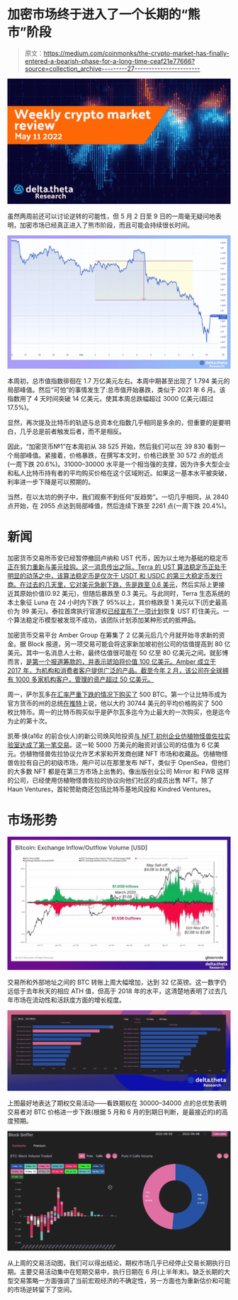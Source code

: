# 加密市场终于进入了一个长期的“熊市”阶段

> 原文：<https://medium.com/coinmonks/the-crypto-market-has-finally-entered-a-bearish-phase-for-a-long-time-ceaf21e77666?source=collection_archive---------27----------------------->

![](img/3ea3ebe17bd08088ddcfe171946ca7ee.png)

虽然两周前还可以讨论逆转的可能性，但 5 月 2 日至 9 日的一周毫无疑问地表明，加密市场已经真正进入了熊市阶段，而且可能会持续很长时间。

![](img/4a3d08fd0bbd18960a8baa656cecf892.png)

本周初，总市值指数徘徊在 1.7 万亿美元左右。本周中期甚至出现了 1.794 美元的局部峰值。然后“可怕”的事情发生了:总市值开始暴跌，类似于 2021 年 6 月。该指数用了 4 天时间突破 14 亿美元，使其本周总跌幅超过 3000 亿美元(超过 17.5%)。

显然，再次提及比特币的轨迹与总资本化指数几乎相同是多余的，但重要的是要明白，几乎总是前者触发后者，而不是相反。

因此，“加密货币№1”在本周初从 38 525 开始，然后我们可以在 39 830 看到一个局部峰值。紧接着，价格暴跌，在撰写本文时，价格已跌至 30 572 点的低点(一周下跌 20.6%)。31000–30000 水平是一个相当强的支撑，因为许多大型企业和私人比特币持有者的平均购买价格在这个区域附近。如果这一基本水平被突破，利率进一步下降是可以预期的。

当然，在以太坊的例子中，我们观察不到任何“反趋势”。一切几乎相同，从 2840 点开始，在 2955 点达到局部峰值，然后连续下跌至 2261 点(一周下跌 20.4%)。

# 新闻

加密货币交易所币安已经暂停撤回卢纳和 UST 代币，因为以土地为基础的稳定币[正在努力重新与美元挂钩。这一消息传出之际，Terra 的 UST 算法稳定币正处于明显的动荡之中，该算法稳定币是仅次于 USDT 和 USDC 的第三大稳定币发行商。在过去的几天里，它对美元急剧下跌，](https://www.theblockcrypto.com/linked/145961/binance-suspends-luna-and-ust-withdrawals-amid-market-turbulence)[先是跌至 0.6 美元](https://decrypt.co/99849/terra-stablecoin-peg-slips-despite-loan-bitcoin-reserves)，然后实际上更接近其原始价值(0.92 美元)，但随后暴跌至 0.3 美元。与此同时，Terra 生态系统的本土象征 Luna 在 24 小时内下跌了 95%以上，其价格跌至 1 美元以下(历史最高价为 99 美元)。泰拉首席执行官道权[已经宣布了一项计划](https://www.theblockcrypto.com/post/146254/terraform-labs-ceo-do-kwon-unveils-plan-to-restore-ust-peg)恢复 UST 盯住美元。一个算法稳定币模型被发现不成功，该团队计划添加某种形式的抵押品。

加密货币交易平台 Amber Group 在筹集了 2 亿美元后几个月就开始寻求新的资金。据 Block 报道，另一项交易可能会将这家新加坡初创公司的估值提高到 80 亿美元。其中一名消息人士称，最终估值很可能在 50 亿至 80 亿美元之间。就彭博而言，[是第一个报道筹款的，并表示琥珀将价值 100 亿美元。Amber 成立于 2017 年，为机构和消费者客户提供广泛的产品。截至今年 2 月，该公司在全球拥有 1000 多家机构客户，管理的资产超过 50 亿美元。](https://www.bloomberg.com/news/articles/2022-05-05/crypto-trading-startup-amber-seeks-funding-at-10-billion-value)

周一，萨尔瓦多[在汇率严重下跌的情况下购买了](https://www.coindesk.com/business/2022/05/09/el-salvador-acquires-500-additional-bitcoin-amid-market-drop/) 500 BTC。第一个让比特币成为官方货币的州的总统[在推特](https://twitter.com/nayibbukele/status/1523742670044413954?s=20&t=eWs_EWFOQgccPkgrG14hAg)上说，他以大约 30744 美元的平均价格购买了 500 枚比特币。周一的比特币购买似乎是萨尔瓦多迄今为止最大的一次购买，也是迄今为止的第十次。

凯蒂·焕(a16z 的前合伙人)的新公司焕风险投资[与 NFT 初创企业仿植物怪兽佐拉实验室达成了第一笔交易](https://www.theblockcrypto.com/linked/145358/nft-marketplace-zora-raises-50-million-in-round-led-by-haun-ventures)。这一轮 5000 万美元的融资对该公司的估值为 6 亿美元。仿植物怪兽佐拉协议允许艺术家和开发商创建 NFT 市场和收藏品。仿植物怪兽佐拉有自己的初级市场，用户可以在那里发布 NFT，类似于 OpenSea，但他们的大多数 NFT 都是在第三方市场上出售的。像出版创业公司 Mirror 和 FWB 这样的公司，已经使用仿植物怪兽佐拉的协议向他们社区的成员出售 NFT。除了 Haun Ventures，首轮赞助商还包括比特币基地风投和 Kindred Ventures。

# 市场形势

![](img/9e33651a6a008a5a45a0fc35c05890af.png)

交易所和外部地址之间的 BTC 转账上周大幅增加，达到 32 亿英镑。这一数字仍远低于去年秋天的相应 ATH 值，但高于 2018 年的水平，这清楚地表明了过去几年市场在流动性和活跃度方面的增长程度。

![](img/120660d30cfa293f3dfd4a20f8ead62a.png)

上图最好地表达了期权交易活动——看跌期权在 30000–34000 点的总优势表明交易者对 BTC 价格进一步下跌(根据 5 月和 6 月的到期日判断，是最接近的)的高度预期。

![](img/4cfa51c80fdb087095e80ceefa99b863.png)

从上周的交易活动图，我们可以得出结论，期权市场几乎已经停止交易长期执行日期。主要交易活动集中在短期交易中，执行日期在 6 月(上半年末)。缺乏长期的大型交易策略一方面强调了当前宏观经济的不确定性，另一方面也为重新估价和可能的市场逆转留下了空间。